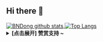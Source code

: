 ## Hi there 👋

<!--
**acc8226/acc8226** is a ✨ _special_ ✨ repository because its `README.md` (this file) appears on your GitHub profile.

Here are some ideas to get you started:

- 🔭 I’m currently working on ...
- 🌱 I’m currently learning ...
- 👯 I’m looking to collaborate on ...
- 🤔 I’m looking for help with ...
- 💬 Ask me about ...
- 📫 How to reach me: ...
- 😄 Pronouns: ...
- ⚡ Fun fact: ...
-->

<a href="https://github.com/anuraghazra/github-readme-stats">
  <img align="center" src="https://github-readme-stats.vercel.app/api?username=acc8226&hide=prs&count_private=true&show_icons=true&theme=material-palenight" alt="BNDong github stats" width="480" height="170" />
</a>
<a href="https://github.com/anuraghazra/github-readme-stats">
  <img align="center" src="https://github-readme-stats.vercel.app/api/top-langs/?username=acc8226&layout=compact&theme=material-palenight" alt="Top Langs" height="168" />
</a>

<details><summary><strong>[点击展开] 赞赏支持 ~</strong></summary>

![微信赞赏](./needYou.png)

</details>
